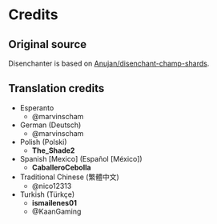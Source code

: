 # Credits

## Original source

Disenchanter is based on [Anujan/disenchant-champ-shards](https://github.com/Anujan/disenchant-champ-shards).

## Translation credits

- Esperanto
  - @marvinscham
- German (Deutsch)
  - @marvinscham
- Polish (Polski)
  - **The_Shade2**
- Spanish [Mexico] (Español [México])
  - **CaballeroCebolla**
- Traditional Chinese (繁體中文)
  - @nico12313
- Turkish (Türkçe)
  - **ismailenes01**
  - @KaanGaming
